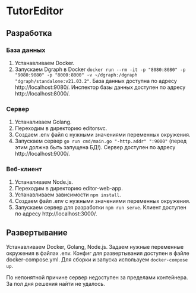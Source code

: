 # TutorEditor

## Разработка

### База данных

1. Устанавливаем Docker.
2. Запускаем Dgraph в Docker
   `docker run --rm -it -p "8080:8080" -p "9080:9080" -p "8000:8000" -v ~/dgraph:/dgraph "dgraph/standalone:v21.03.2"`.
   База данных доступна по адресу http://localhost:9080/. Инспектор базы данных доступен по адресу http://localhost:8000/.

### Сервер

1. Устаналиваем Golang.
2. Переходим в директорию editorsvc.
3. Создаем .env файл c нужными значениями переменных окружения.
4. Запускаем сервер 
   `go run cmd/main.go "-http.addr" ":9000"` (перед этим должна быть запущена БД!).
   Сервер доступен по адресу http://localhost:9000/.

### Веб-клиент

1. Устаналиваем Node.js.
2. Переходим в директорию editor-web-app.
3. Устанавливаем зависимости
   `npm install`.
4. Создаем файл .env c нужными значениями переменных окружения.
5. Запускаем сервер для разработки
   `npm run serve`.
   Клиент доступен по адресу http://localhost:3000/.

## Развертывание

Устанавливаем Docker, Golang, Node.js.
Задаем нужные переменные окружения в файлах .env.
Конфиг для развертывания доступен в файле docker-compose.yml. Для сборки и запуска используем
`docker-compose up`.

По непонятной причине сервер недоступен за пределами контейнера. За пол дня решения найти не удалось.
